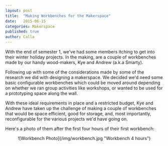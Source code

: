 ```yaml
---
layout: post
title:  "Making Workbenches for the Makerspace"
date:   2015-06-15
categories: Makerspace
published: true
author: Calla 
---
```

With the end of semester 1, we've had some members itching to get into their winter holiday projects. In the making, are a couple of workbenches made by our handy wood-makers, Kye and Andrew (a.k.a Smarty). 

Following up with some of the considerations made by some of the research we did with designing a makerspace. We decided we'd need some basic configurable workbenches which could be moved around depending on whether we ran group activities like workshops, or wanted to be used for a prototyping space along the wall. 

With these ideal requirements in place and a restricted budget, Kye and Andrew have taken up the challenge of making a couple of workbenches that would be space efficient, good for storage, and, most importantly, reconfigurable for the various projects we'd have going on. 

Here's a photo of them after the first four hours of their first workbench:

<div style="text-align:center" markdown="1">
![Workbench Photo](/img/workbench.jpg "Workbench 4 hours")
</div> 
